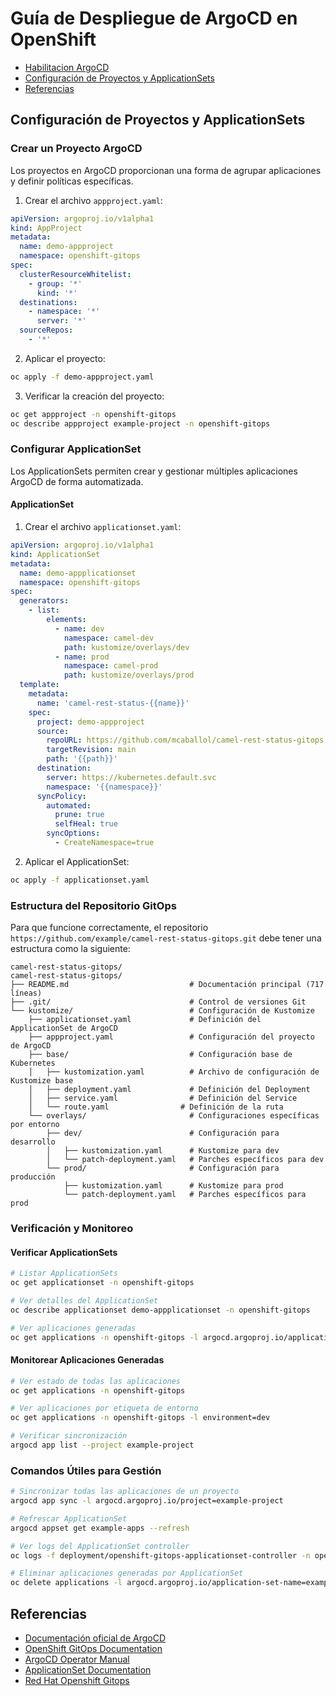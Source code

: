 # Guía de Despliegue de ArgoCD en OpenShift

- [Habilitacion ArgoCD](doc/habilitar_argocd.md)
- [Configuración de Proyectos y ApplicationSets](#configuración-de-proyectos-y-applicationsets)
- [Referencias](#referencias)

## Configuración de Proyectos y ApplicationSets

### Crear un Proyecto ArgoCD

Los proyectos en ArgoCD proporcionan una forma de agrupar aplicaciones y definir políticas específicas.

1. Crear el archivo `appproject.yaml`:

```yaml
apiVersion: argoproj.io/v1alpha1
kind: AppProject
metadata:
  name: demo-appproject
  namespace: openshift-gitops
spec:
  clusterResourceWhitelist:
    - group: '*'
      kind: '*'
  destinations:
    - namespace: '*'
      server: '*'
  sourceRepos:
    - '*'

```

2. Aplicar el proyecto:

```bash
oc apply -f demo-appproject.yaml
```

3. Verificar la creación del proyecto:

```bash
oc get appproject -n openshift-gitops
oc describe appproject example-project -n openshift-gitops
```

### Configurar ApplicationSet

Los ApplicationSets permiten crear y gestionar múltiples aplicaciones ArgoCD de forma automatizada.

#### ApplicationSet

1. Crear el archivo `applicationset.yaml`:

```yaml
apiVersion: argoproj.io/v1alpha1
kind: ApplicationSet
metadata:
  name: demo-appplicationset
  namespace: openshift-gitops
spec:
  generators:
    - list:
        elements:
          - name: dev
            namespace: camel-dev
            path: kustomize/overlays/dev
          - name: prod
            namespace: camel-prod
            path: kustomize/overlays/prod
  template:
    metadata:
      name: 'camel-rest-status-{{name}}'
    spec:
      project: demo-appproject
      source:
        repoURL: https://github.com/mcaballol/camel-rest-status-gitops.git  # Cambia esto a tu repo real
        targetRevision: main
        path: '{{path}}'
      destination:
        server: https://kubernetes.default.svc
        namespace: '{{namespace}}'
      syncPolicy:
        automated:
          prune: true
          selfHeal: true
        syncOptions:
          - CreateNamespace=true
```

2. Aplicar el ApplicationSet:

```bash
oc apply -f applicationset.yaml
```

### Estructura del Repositorio GitOps

Para que funcione correctamente, el repositorio `https://github.com/example/camel-rest-status-gitops.git` debe tener una estructura como la siguiente:

```
camel-rest-status-gitops/
camel-rest-status-gitops/
├── README.md                           # Documentación principal (717 líneas)
├── .git/                               # Control de versiones Git
└── kustomize/                          # Configuración de Kustomize
    ├── applicationset.yaml             # Definición del ApplicationSet de ArgoCD
    ├── appproject.yaml                 # Configuración del proyecto de ArgoCD
    ├── base/                           # Configuración base de Kubernetes
    │   ├── kustomization.yaml          # Archivo de configuración de Kustomize base
    │   ├── deployment.yaml             # Definición del Deployment
    │   ├── service.yaml                # Definición del Service
    │   └── route.yaml                # Definición de la ruta
    └── overlays/                       # Configuraciones específicas por entorno
        ├── dev/                        # Configuración para desarrollo
        │   ├── kustomization.yaml      # Kustomize para dev
        │   └── patch-deployment.yaml   # Parches específicos para dev
        └── prod/                       # Configuración para producción
            ├── kustomization.yaml      # Kustomize para prod
            └── patch-deployment.yaml   # Parches específicos para prod
```

### Verificación y Monitoreo

#### Verificar ApplicationSets

```bash
# Listar ApplicationSets
oc get applicationset -n openshift-gitops

# Ver detalles del ApplicationSet
oc describe applicationset demo-appplicationset -n openshift-gitops

# Ver aplicaciones generadas
oc get applications -n openshift-gitops -l argocd.argoproj.io/application-set-name=demo-appplicationset
```

#### Monitorear Aplicaciones Generadas

```bash
# Ver estado de todas las aplicaciones
oc get applications -n openshift-gitops

# Ver aplicaciones por etiqueta de entorno
oc get applications -n openshift-gitops -l environment=dev

# Verificar sincronización
argocd app list --project example-project
```

### Comandos Útiles para Gestión

```bash
# Sincronizar todas las aplicaciones de un proyecto
argocd app sync -l argocd.argoproj.io/project=example-project

# Refrescar ApplicationSet
argocd appset get example-apps --refresh

# Ver logs del ApplicationSet controller
oc logs -f deployment/openshift-gitops-applicationset-controller -n openshift-gitops

# Eliminar aplicaciones generadas por ApplicationSet
oc delete applications -l argocd.argoproj.io/application-set-name=example-apps -n openshift-gitops
```


## Referencias

- [Documentación oficial de ArgoCD](https://argo-cd.readthedocs.io/)
- [OpenShift GitOps Documentation](https://docs.openshift.com/container-platform/latest/cicd/gitops/understanding-openshift-gitops.html)
- [ArgoCD Operator Manual](https://argoproj.github.io/argo-cd/operator-manual/)
- [ApplicationSet Documentation](https://argocd-applicationset.readthedocs.io/)
- [Red Hat Openshift Gitops](https://docs.redhat.com/en/documentation/red_hat_openshift_gitops/1.16/html/installing_gitops/installing-openshift-gitops#installing-gitops-operator-using-cli_installing-openshift-gitops)